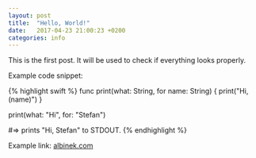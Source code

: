 ```yaml
---
layout: post
title:  "Hello, World!"
date:   2017-04-23 21:00:23 +0200
categories: info
---
```

This is the first post. It will be used to check if everything looks properly.

Example code snippet:

{% highlight swift %}
func print(what: String, for name: String) {
  print("Hi, \(name)")
}

print(what: "Hi", for: "Stefan")

#=> prints "Hi, Stefan" to STDOUT.
{% endhighlight %}

Example link: [albinek.com][albinekcom]

[albinekcom]: http://albinek.com
